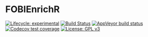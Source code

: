 
# FOBIEnrichR

<!-- badges: start -->

[![Lifecycle:
experimental](https://img.shields.io/badge/lifecycle-experimental-orange.svg)](https://www.tidyverse.org/lifecycle/#experimental)
[![Build
Status](https://travis-ci.com/pcastellanoescuder/FOBIEnrichR.svg?branch=master)](https://travis-ci.com/pcastellanoescuder/FOBIEnrichR)
[![AppVeyor build
status](https://ci.appveyor.com/api/projects/status/github/pcastellanoescuder/FOBIEnrichR?branch=master&svg=true)](https://ci.appveyor.com/project/pcastellanoescuder/FOBIEnrichR)
[![Codecov test
coverage](https://codecov.io/gh/pcastellanoescuder/FOBIEnrichR/branch/master/graph/badge.svg)](https://codecov.io/gh/pcastellanoescuder/FOBIEnrichR?branch=master)
[![License: GPL
v3](https://img.shields.io/badge/License-GPLv3-blue.svg)](https://www.gnu.org/licenses/gpl-3.0)
<!-- badges: end -->
